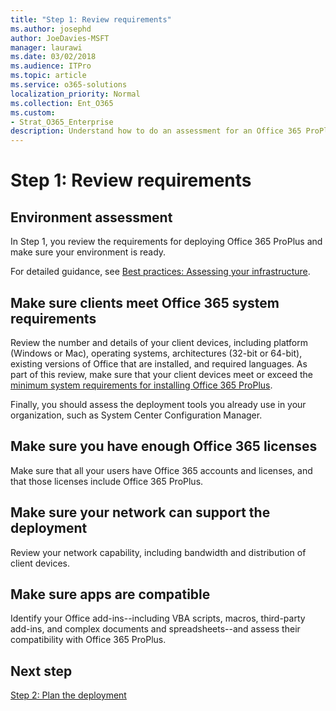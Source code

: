```yaml
---
title: "Step 1: Review requirements"
ms.author: josephd
author: JoeDavies-MSFT
manager: laurawi
ms.date: 03/02/2018
ms.audience: ITPro
ms.topic: article
ms.service: o365-solutions
localization_priority: Normal
ms.collection: Ent_O365
ms.custom:
- Strat_O365_Enterprise
description: Understand how to do an assessment for an Office 365 ProPlus deployment.
---
```


# Step 1: Review requirements

## Environment assessment

In Step 1, you review the requirements for deploying Office 365 ProPlus and make sure your environment is ready.

For detailed guidance, see [Best practices: Assessing your infrastructure](https://docs.microsoft.com/DeployOffice/best-practices/best-practices-assessing-your-infrastructure).


## Make sure clients meet Office 365 system requirements

Review the number and details of your client devices, including platform (Windows or Mac), operating systems, architectures (32-bit or 64-bit), existing versions of Office that are installed, and required languages. As part of this review, make sure that your client devices meet or exceed the [minimum system requirements for installing Office 365 ProPlus](https://products.office.com/office-system-requirements#Office2016-suites-section).

Finally, you should assess the deployment tools you already use in your organization, such as System Center Configuration Manager.

## Make sure you have enough Office 365 licenses

Make sure that all your users have Office 365 accounts and licenses, and that those licenses include Office 365 ProPlus.

## Make sure your network can support the deployment

Review your network capability, including bandwidth and distribution of client devices.

## Make sure apps are compatible

Identify your Office add-ins--including VBA scripts, macros, third-party add-ins, and complex documents and spreadsheets--and assess their compatibility with Office 365 ProPlus.

## Next step

[Step 2: Plan the deployment](office365proplus-classify-target-devices-deployment-groups.md)